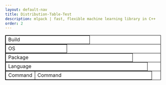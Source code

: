 ```yaml
---
layout: default-nav
title: Distribution-Table-Test
description: mlpack | fast, flexible machine learning library in C++
order: 2
---
```


<!DOCTYPE html>
<html>
<head>
<meta charset="UTF-8">
<title>Test</title>

<script src="https://ajax.googleapis.com/ajax/libs/jquery/3.4.1/jquery.min.js"></script>

<style type="text/css">
.seltable {
  border-collapse: collapse;
  width: 100%;
  background-color: white;
}
.seltable-head {
  border: 1px solid black;
  margin-bottom: 0;
  padding-bottom: 0;
}
.seltable-head td {
  border: 1px solid black;
}
.seltable-body {
  border: 1px solid black;
  border-top: 0;
  margin-top: 0;
  padding-top: 0;
  margin-bottom: 0;
  padding-bottom: 0;
}
.seltable-body td {
  border: 1px solid black;
  border-top: 0;
}
.seltable-footer {
  border: 1px solid black;
  border-top: 0;
  margin-top: 0;
  padding-top: 0;
}
.seltable-footer td {
  border: 1px solid black;
  border-top: 0;
}
 </style>

</head>

<body>

<table class="seltable seltable-head">
<tr id="sel-build">
  <td width="20%">Build</td>
</tr>
</table>

<table id="tbl-os" class="seltable seltable-body" >
<tr id="sel-os">
  <td width="20%">OS</td>
</tr>
</table>

<table id="tbl-package" class="seltable seltable-body" >
<tr id="sel-package">
  <td width="20%">Package</td>
</tr>
</table>

<table id="tbl-language" class="seltable seltable-body" >
<tr id="sel-language">
  <td width="20%">Language</td>
</tr>
</table>

<table id="tbl-command" class="seltable seltable-body" >
<tr id="sel-command">
  <td width="20%">Command</td>
  <td id="sel-cmd" width="80%">Command</td>
</tr>
</table>

</body>

<script type="text/javascript">

var data = null;
var iddentifier = 0;

var build = "stable";
var os = "mac";
var distribution = "debian";
var package = "homebrew";
var language = "python";

function select(id)
{
	var sel = document.getElementById(id);

	if (sel.parentNode.id.includes("build"))
		build = sel.innerHTML.toLowerCase();
	else if (sel.parentNode.id.includes("os"))
		os = sel.innerHTML.toLowerCase();
	else if (sel.parentNode.id.includes("package"))
		package = sel.innerHTML.toLowerCase();
	else if (sel.parentNode.id.includes("language"))
		language = sel.innerHTML.toLowerCase();

	console.log(build)
	console.log(os)
	console.log(package)
	console.log(language)

	var command = getCommand(build, os, package, language)
	if (command == null)
	{
		return;
	}

	var command = getCommand(build, os, package, language)["cmd"];
	var command_text = ""
	for (var i = 0; i < command.length; i++)
		command_text += command[i] + "<br>"
	document.getElementById("sel-cmd").innerHTML = command_text;
}

function TdEntry(id, value, size)
{
	var entry = document.createElement('td');
	entry.setAttribute('id', id);
	entry.setAttribute('width', size);
	entry.innerHTML = value
	entry.onclick = function() { select(id) };
	return entry
}

function getCommand(build, os, package, language)
{
	if (os != "linux")
	{
		for (var i = 0; i < data[os].length; i++)
		{
			if (data[os][i]["package"].toLowerCase() == package && data[os][i]["language"].toLowerCase() == language)
				return data[os][i];
		}
	}
	else
	{

	}
	return null
}

function ShowSolution(solutions)
{
	var parent_sel_package = document.getElementById("sel-package");
	var parent_sel_language = document.getElementById("sel-language");

	var tbl_package = document.getElementById("tbl-package");
	var tbl_language = document.getElementById("tbl-language");

	// Delete old packages.
	for (var i = 0; i < tbl_package.rows.length - 1; i++)
	{
		tbl_package.rows[i].deleteCell(1 + i)
	}

	// Filter data.
	var language = [];
	var package = [];
	for (var i = 0; i < solutions.length; i++)
	{
		if (!language.includes(solutions[i]["language"]))
			language.push(solutions[i]["language"])

		if (!package.includes(solutions[i]["package"]))
			package.push(solutions[i]["package"])
	}
	// Add the first 4 packages.
	var package_num = package.length > 4 ? 4 : package.length;
	var package_width = package_num < package.length ? 80 / (package_num + 1) + "%" : 80 / package_num + "%";
	for (var i = 0; i < package_num; i++)
		parent_sel_package.appendChild(TdEntry(iddentifier++, package[i], package_width));

	// Are there any packages left?
	if (package.length > package_num)
		parent_sel_package.appendChild(TdEntry(iddentifier++, ">", package_width));

	// Add the first 3 languages.
	var language_num = language.length > 3 ? 3 : language.length;
	var language_width = language_num < package.length ? 80 / (language_num + 1) + "%" : 80 / language_num + "%";
	for (var i = 0; i < language_num; i++)
		parent_sel_language.appendChild(TdEntry(iddentifier++, language[i], language_width));

	// Are there any languages left?
	if (package.length > language_num)
		parent_sel_language.appendChild(TdEntry(iddentifier++, ">", language_width));

	var command = getCommand("stable", "mac", "homebrew", "python")["cmd"];
	var command_text = ""
	for (var i = 0; i < command.length; i++)
		command_text += command[i] + "<br>"
	document.getElementById("sel-cmd").innerHTML = command_text;
}

$.getJSON("install.json", function(json)
{
	data = json["stable"]
	var parent_sel_build = document.getElementById("sel-build");
	parent_sel_build.appendChild(TdEntry(iddentifier++, "Stable", "40%"));
	parent_sel_build.appendChild(TdEntry(iddentifier++, "Nightly", "40%"));

	var parent_sel_os = document.getElementById("sel-os");
	parent_sel_os.appendChild(TdEntry(iddentifier++, "Linux", "26.6%"));
	parent_sel_os.appendChild(TdEntry(iddentifier++, "Mac", "26.6%"));
	parent_sel_os.appendChild(TdEntry(iddentifier++, "Windows", "26.6%"));


	ShowSolution(json["stable"]["mac"])

});

</script>
</html>

